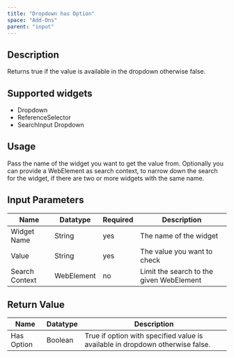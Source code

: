 ```yaml
---
title: "Dropdown has Option"
space: "Add-Ons"
parent: "input"
---
```


## Description

Returns true if the value is available in the dropdown otherwise false.

## Supported widgets

 + Dropdown
 + ReferenceSelector
 + SearchInput Dropdown

## Usage

Pass the name of the widget you want to get the value from.
Optionally you can provide a WebElement as search context, to narrow down the search for the widget, if there are two or more widgets with the same name.

## Input Parameters

Name | Datatype | Required | Description
--- | --- | --- | ---
Widget Name | String | yes | The name of the widget
Value | String | yes | The value you want to check
Search Context | WebElement | no | Limit the search to the given WebElement

## Return Value

Name | Datatype | Description
--- | --- | ---
Has Option | Boolean | True if option with specified value is available in dropdown otherwise false.
